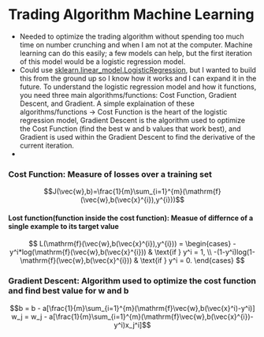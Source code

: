 # Trading Algorithm Machine Learning

- Needed to optimize the trading algorithm without spending too much time on number crunching and when I am not at the computer. Machine learning can do this easily; a few models can help, but the first iteration of this model would be a logistic regression model.
- Could use [sklearn.linear_model.LogisticRegression](https://scikit-learn.org/stable/modules/generated/sklearn.linear_model.LogisticRegression.html), but I wanted to build this from the ground up so I know how it works and I can expand it in the future. To understand the logistic regression model and how it functions, you need three main algorithms/functions: Cost Function, Gradient Descent, and Gradient. A simple explaination of these algorithms/functions -> Cost Function is the heart of the logistic regression model, Gradient Descent is the algorithm used to optimize the Cost Function (find the best w and b values that work best), and Gradient is used within the Gradient Descent to find the derivative of the current iteration.
-  

### Cost Function: Measure of losses over a training set
$$J(\vec{w},b)=\frac{1}{m}\sum_{i=1}^{m}(\mathrm{f}(\vec{w},b(\vec{x}^{i}),y^{i}))$$
#### Lost function(function inside the cost function): Measue of differnce of a single example to its target value 
$$
L(\mathrm{f}(\vec{w},b(\vec{x}^{i}),y^{i})) = 
\begin{cases}
    -y^i*log(\mathrm{f}(\vec{w},b(\vec{x}^{i})) & \text{if } y^i = 1, \\
    -(1-y^i)log(1-\mathrm{f}(\vec{w},b(\vec{x}^{i})) & \text{if } y^i = 0.
\end{cases}
$$
### Gradient Descent: Algorithm used to optimize the cost function and find best value for w and b
$$b = b - a[\frac{1}{m}\sum_{i=1}^{m}(\mathrm{f}\vec{w},b(\vec{x}^i)-y^i)]
w_j = w_j - a[\frac{1}{m}\sum_{i=1}^{m}(\mathrm{f}\vec{w},b(\vec{x}^{i})-y^i)x_j^i]$$
